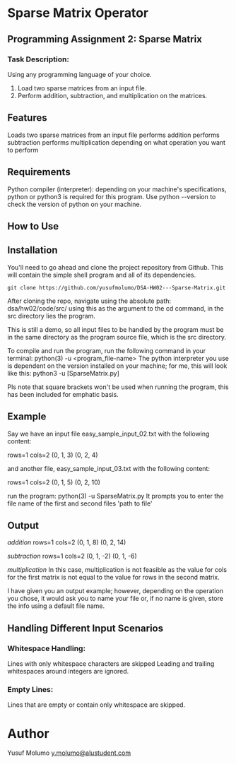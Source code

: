 # Sparse Matrix Operator
## Programming Assignment 2: Sparse Matrix
### Task Description: 
Using any programming language of your choice.
1. Load two sparse matrices from an input file.
2. Perform addition, subtraction, and multiplication on the matrices.


## Features
Loads two sparse matrices from an input file
performs addition
performs subtraction
performs multiplication
depending on what operation you want to perform

## Requirements
Python compiler (interpreter): depending on your machine's specifications, python or python3 is required for this program.
Use python --version to check the version of python on your machine.

## How to Use

## Installation

You'll need to go ahead and clone the project repository from Github. This will contain the simple shell program and all of its dependencies.

```
git clone https://github.com/yusufmolumo/DSA-HW02---Sparse-Matrix.git
```
After cloning the repo, navigate using the absolute path: dsa/hw02/code/src/
using this as the argument to the cd command, in the src directory lies the program.

This is still a demo, so all input files to be handled by the program must be in the same directory as the program source file, which is the src directory.

To compile and run the program, run the following command in your terminal:
python(3) -u <program_file-name>
The python interpreter you use is dependent on the version installed on your machine; for me, this will look like this:
python3 -u [SparseMatrix.py]

Pls note that square brackets won't be used when running the program, this has been included for emphatic basis.

## Example

Say we have an input file easy_sample_input_02.txt with the following content:

rows=1
cols=2
(0, 1, 3)
(0, 2, 4)

and another file, easy_sample_input_03.txt with the following content:

rows=1
cols=2
(0, 1, 5)
(0, 2, 10)

run the program:
python(3) -u SparseMatrix.py 
It prompts you to enter the file name of the first and second files
'path to file'

## Output
*addition*
rows=1
cols=2
(0, 1, 8)
(0, 2, 14)

*subtraction*
rows=1
cols=2
(0, 1, -2)
(0, 1, -6)

*multiplication*
In this case, multiplication is not feasible as the value for cols for the first matrix is not equal to the value for rows in the second matrix.

I have given you an output example; however, depending on the operation you chose, it would ask you to name your file or, if no name is given, store the info using a default file name.

## Handling Different Input Scenarios
### Whitespace Handling:
Lines with only whitespace characters are skipped
Leading and trailing whitespaces around integers are ignored.

### Empty Lines:
Lines that are empty or contain only whitespace are skipped.


# Author
Yusuf Molumo <y.molumo@alustudent.com>
